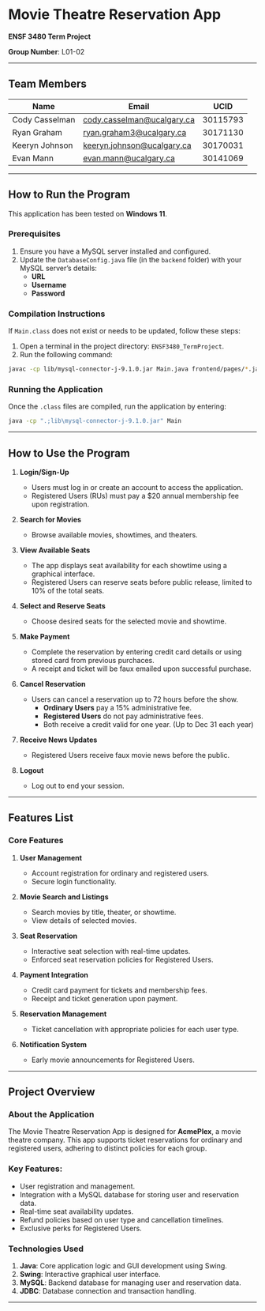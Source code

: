 # Movie Theatre Reservation App  
**ENSF 3480 Term Project**  

**Group Number**: L01-02  

---

## Team Members

| Name           | Email                      | UCID     |
| -------------- | -------------------------- | -------- |
| Cody Casselman | cody.casselman@ucalgary.ca | 30115793 |
| Ryan Graham    | ryan.graham3@ucalgary.ca   | 30171130 |
| Keeryn Johnson | keeryn.johnson@ucalgary.ca | 30170031 |
| Evan Mann      | evan.mann@ucalgary.ca      | 30141069 |  

---

## How to Run the Program  

This application has been tested on **Windows 11**.  

### Prerequisites  
1. Ensure you have a MySQL server installed and configured.  
2. Update the `DatabaseConfig.java` file (in the `backend` folder) with your MySQL server’s details:  
   - **URL**  
   - **Username**  
   - **Password**  

### Compilation Instructions  
If `Main.class` does not exist or needs to be updated, follow these steps:  
1. Open a terminal in the project directory: `ENSF3480_TermProject`.  
2. Run the following command:  
```bash
javac -cp lib/mysql-connector-j-9.1.0.jar Main.java frontend/pages/*.java frontend/decorators/*.java frontend/observers/*.java frontend/states/*.java frontend/panels/*.java backend/*.java
```

### Running the Application  
Once the `.class` files are compiled, run the application by entering:  
```bash
java -cp ".;lib\mysql-connector-j-9.1.0.jar" Main
```  

---

## How to Use the Program  

1. **Login/Sign-Up**  
   - Users must log in or create an account to access the application.  
   - Registered Users (RUs) must pay a $20 annual membership fee upon registration.  

2. **Search for Movies**  
   - Browse available movies, showtimes, and theaters.  

3. **View Available Seats**  
   - The app displays seat availability for each showtime using a graphical interface.  
   - Registered Users can reserve seats before public release, limited to 10% of the total seats.  

4. **Select and Reserve Seats**  
   - Choose desired seats for the selected movie and showtime.  

5. **Make Payment**  
   - Complete the reservation by entering credit card details or using stored card from previous purchaces.  
   - A receipt and ticket will be faux emailed upon successful purchase.  

6. **Cancel Reservation**  
   - Users can cancel a reservation up to 72 hours before the show.  
     - **Ordinary Users** pay a 15% administrative fee.  
     - **Registered Users** do not pay administrative fees.
     - Both receive a credit valid for one year. (Up to Dec 31 each year)

7. **Receive News Updates**  
   - Registered Users receive faux movie news before the public.  

8. **Logout**  
   - Log out to end your session.  

---

## Features List  

### Core Features  
1. **User Management**  
   - Account registration for ordinary and registered users.  
   - Secure login functionality.  

2. **Movie Search and Listings**  
   - Search movies by title, theater, or showtime.  
   - View details of selected movies.  

3. **Seat Reservation**  
   - Interactive seat selection with real-time updates.  
   - Enforced seat reservation policies for Registered Users.  

4. **Payment Integration**  
   - Credit card payment for tickets and membership fees.  
   - Receipt and ticket generation upon payment.  

5. **Reservation Management**  
   - Ticket cancellation with appropriate policies for each user type.  

6. **Notification System**  
   - Early movie announcements for Registered Users.  

---

## Project Overview  

### About the Application  
The Movie Theatre Reservation App is designed for **AcmePlex**, a movie theatre company. This app supports ticket reservations for ordinary and registered users, adhering to distinct policies for each group.  

### Key Features:  
- User registration and management.  
- Integration with a MySQL database for storing user and reservation data.  
- Real-time seat availability updates.  
- Refund policies based on user type and cancellation timelines.  
- Exclusive perks for Registered Users.  

### Technologies Used  
1. **Java**: Core application logic and GUI development using Swing.  
2. **Swing**: Interactive graphical user interface.  
3. **MySQL**: Backend database for managing user and reservation data.  
4. **JDBC**: Database connection and transaction handling.  

---